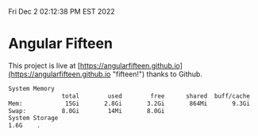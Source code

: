 Fri Dec  2 02:12:38 PM EST 2022

# Angular Fifteen


This project is live at [https://angularfifteen.github.io](https://angularfifteen.github.io "fifteen!") thanks to Github.

```bash
System Memory
               total        used        free      shared  buff/cache   available
Mem:            15Gi       2.8Gi       3.2Gi       864Mi       9.3Gi        11Gi
Swap:          8.0Gi        14Mi       8.0Gi
System Storage
1.6G	.
```
